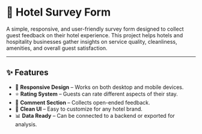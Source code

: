 # 🏨 Hotel Survey Form

A simple, responsive, and user-friendly survey form designed to collect guest feedback on their hotel experience. This project helps hotels and hospitality businesses gather insights on service quality, cleanliness, amenities, and overall guest satisfaction.  

---

## ✨ Features
- 📱 **Responsive Design** – Works on both desktop and mobile devices.  
- ⭐ **Rating System** – Guests can rate different aspects of their stay.  
- 📝 **Comment Section** – Collects open-ended feedback.  
- 🎨 **Clean UI** – Easy to customize for any hotel brand.  
- 📊 **Data Ready** – Can be connected to a backend or exported for analysis.  
